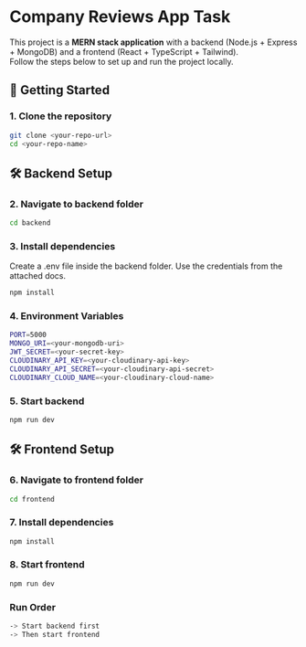 #  Company Reviews App Task

This project is a **MERN stack application** with a backend (Node.js + Express + MongoDB) and a frontend (React + TypeScript + Tailwind).  
Follow the steps below to set up and run the project locally.

## 🚀 Getting Started


### 1. Clone the repository
```bash
git clone <your-repo-url>
cd <your-repo-name>
```

## 🛠 Backend Setup

### 2. Navigate to backend folder
```bash
cd backend
```

### 3. Install dependencies
Create a .env file inside the backend folder.
Use the credentials from the attached docs.
```bash
npm install
```

### 4. Environment Variables
```bash
PORT=5000
MONGO_URI=<your-mongodb-uri>
JWT_SECRET=<your-secret-key>
CLOUDINARY_API_KEY=<your-cloudinary-api-key>
CLOUDINARY_API_SECRET=<your-cloudinary-api-secret>
CLOUDINARY_CLOUD_NAME=<your-cloudinary-cloud-name>
```
### 5. Start backend
```bash
npm run dev
```
## 🛠 Frontend Setup

### 6. Navigate to frontend folder
```bash
cd frontend
```

### 7. Install dependencies
```bash
npm install
```

### 8. Start frontend
```bash
npm run dev
```
### Run Order
```bash
-> Start backend first
-> Then start frontend
```
